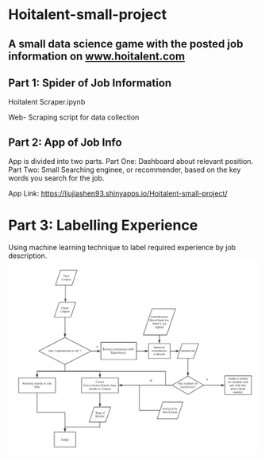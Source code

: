 # Hoitalent-small-project

## A small data science game with the posted job information on www.hoitalent.com

## Part 1: Spider of Job Information

Hoitalent Scraper.ipynb

Web- Scraping script for data collection

## Part 2: App of Job Info

App is divided into two parts. Part One: Dashboard about relevant position. Part Two: Small Searching enginee, or recommender, based on the key words you search for the job.

App Link: https://liujiashen93.shinyapps.io/Hoitalent-small-project/

# Part 3: Labelling Experience

Using machine learning technique to label required experience by job description.
![alt tag](https://github.com/liujiashen9307/Hoitalent-small-project/blob/master/Pre-processing%20job%20description.png?raw=true "Description goes here")
